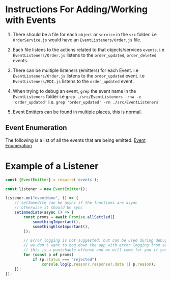 # Instructions For Adding/Working with Events

1. There should be a file for each `object` or `service` in the `src` folder.
   i.e `OrderService.js` would have an `EventListeners/Order.js` file.

2. Each file listens to the actions related to that objects/services `events`.
   i.e `EventListeners/Order.js` listens to the `order_updated`, `order_deleted` events.

3. There can be multiple listeners (emitters) for each Event.
   i.e `EventListeners/Order.js` listens to the `order_updated` event.
   i.e `EventListeners/EDI.js` listens to the `order_updated` event.

4. When trying to debug an event, `grep` the event name in the `EventListeners` folder
   i.e `grep ./src/EventListeners -rnw -e 'order_updated'`
   i.e. `grep 'order_updated' -rn ./src/EventListeners`   

5. Event Emitters can be found in multiple places, this is normal.

## Event Enumeration

The following is a list of all the events that are being emitted.
[Event Enumeration](https://rcglogistics.atlassian.net/wiki/spaces/TRUK/pages/1428520964/Event+System)

# Example of a Listener

```javascript
const {EventEmitter} = require('events');

const listener = new EventEmitter();

listener.on("eventName", () => {
    // setImmedite can be async if the functions are async
    // otherwise it should be sync
    setImmediate(async () => {
        const proms = await Promise.allSettled([
            somethingImportant(),
            somethingElseImportant(),
        ]);

        // Error logging is not suggested, but can be used during debugging
        // we don't want to bog down the app with error logging from events
        // this is a punishable offense and we will come for you if you push this to cloud :)
        for (const p of proms)
            if (p.status === "rejected")
                console.log(p.reason?.response?.data || p.reason);
    });
});
```
